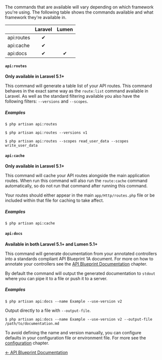 The commands that are available will vary depending on which framework you're using. The following table shows the commands available and what framework they're available in.

|            | Laravel | Lumen |
|------------|:-------:|:-----:|
| api:routes | ✔      |       |
| api:cache  | ✔      |       |
| api:docs   | ✔      |   ✔  |

#### `api:routes`

**Only available in Laravel 5.1+**

This command will generate a table list of your API routes. This command behaves in the exact same way as the `route:list` command available in Laravel. As well as the standard filtering available you also have the following filters: `--versions` and `--scopes`.

##### Examples

```
$ php artisan api:routes
```

```
$ php artisan api:routes --versions v1
```

```
$ php artisan api:routes --scopes read_user_data --scopes write_user_data
```

#### `api:cache`

**Only available in Laravel 5.1+**

This command will cache your API routes alongside the main application routes. When run this command will also run the `route:cache` command automatically, so do not run that command after running this command.

Your routes should either appear in the main `app/Http/routes.php` file or be included within that file for caching to take affect.

##### Examples

```
$ php artisan api:cache
```

#### `api:docs`

**Available in both Laravel 5.1+ and Lumen 5.1+**

This command will generate documentation from your annotated controllers into a standards compliant API Blueprint 1A document. For more on how to annotate your controllers see the [API Blueprint Documentation](https://github.com/dingo/api/wiki/API-Blueprint-Documentation) chapter.

By default the command will output the generated documentation to `stdout` where you can pipe it to a file or push it to a server.

##### Examples

```
$ php artisan api:docs --name Example --use-version v2
```

Output directly to a file with `--output-file`.

```
$ php artisan api:docs --name Example --use-version v2 --output-file /path/to/documentation.md
```

To avoid defining the name and version manually, you can configure defaults in your configuration file or environment file. For more see the [configuration](https://github.com/dingo/api/wiki/Configuration) chapter.

[← API Blueprint Documentation](https://github.com/dingo/api/wiki/API-Blueprint-Documentation)
